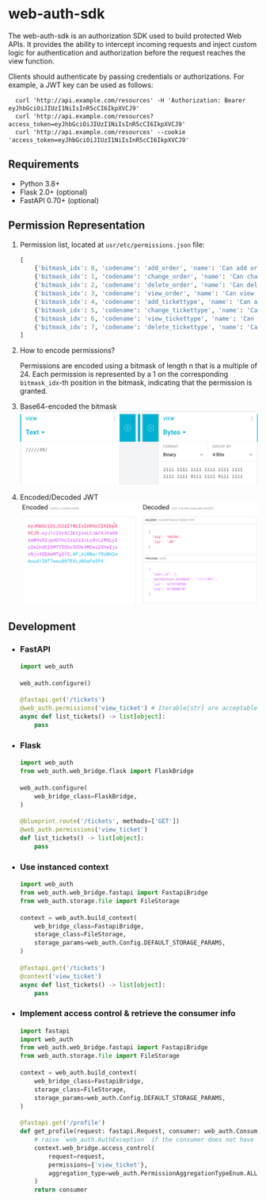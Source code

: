 # web-auth-sdk

The web-auth-sdk is an authorization SDK used to build protected Web APIs.
It provides the ability to intercept incoming requests and inject custom logic for authentication and authorization
before the request reaches the view function.

Clients should authenticate by passing credentials or authorizations. For example, a JWT key can be used as follows:
   ```shell
     curl 'http://api.example.com/resources' -H 'Authorization: Bearer eyJhbGciOiJIUzI1NiIsInR5cCI6IkpXVCJ9'
     curl 'http://api.example.com/resources?access_token=eyJhbGciOiJIUzI1NiIsInR5cCI6IkpXVCJ9'
     curl 'http://api.example.com/resources' --cookie 'access_token=eyJhbGciOiJIUzI1NiIsInR5cCI6IkpXVCJ9'
   ```

## Requirements
- Python 3.8+
- Flask 2.0+ (optional)
- FastAPI 0.70+ (optional)

## Permission Representation
1. Permission list, located at `usr/etc/permissions.json` file:
    ```python
    [
        {'bitmask_idx': 0, 'codename': 'add_order', 'name': 'Can add order', 'service': 'order'},
        {'bitmask_idx': 1, 'codename': 'change_order', 'name': 'Can change order', 'service': 'order'},
        {'bitmask_idx': 2, 'codename': 'delete_order', 'name': 'Can delete order', 'service': 'order'},
        {'bitmask_idx': 3, 'codename': 'view_order', 'name': 'Can view order', 'service': 'order'},
        {'bitmask_idx': 4, 'codename': 'add_tickettype', 'name': 'Can add ticket type', 'service': 'order'},
        {'bitmask_idx': 5, 'codename': 'change_tickettype', 'name': 'Can change ticket type', 'service': 'order'},
        {'bitmask_idx': 6, 'codename': 'view_tickettype', 'name': 'Can view ticket type', 'service': 'order'},
        {'bitmask_idx': 7, 'codename': 'delete_tickettype', 'name': 'Can delete ticket type', 'service': 'order'},
    ]

    ```

2. How to encode permissions?

   Permissions are encoded using a bitmask of length n that is a multiple of 24.
   Each permission is represented by a 1 on the corresponding `bitmask_idx`-th position in the bitmask, indicating that
   the permission is granted.


3. Base64-encoded the bitmask
![](usr/share/img/PermissionBitmask.png)


4. Encoded/Decoded JWT
![](usr/share/img/JWT.png)


## Development
- ### FastAPI

    ```python
    import web_auth
    
    web_auth.configure()
    
    @fastapi.get('/tickets')
    @web_auth.permissions('view_ticket') # Iterable[str] are acceptable
    async def list_tickets() -> list[object]: 
        pass

    ```

- ### Flask

    ```python
    import web_auth
    from web_auth.web_bridge.flask import FlaskBridge
    
    web_auth.configure(
        web_bridge_class=FlaskBridge,
    )
    
    @blueprint.route('/tickets', methods=['GET'])
    @web_auth.permissions('view_ticket')
    def list_tickets() -> list[object]: 
        pass

    ```

- ### Use instanced context

    ```python
    import web_auth
    from web_auth.web_bridge.fastapi import FastapiBridge
    from web_auth.storage.file import FileStorage
    
    context = web_auth.build_context(
        web_bridge_class=FastapiBridge,
        storage_class=FileStorage,
        storage_params=web_auth.Config.DEFAULT_STORAGE_PARAMS,
    )  
    
    @fastapi.get('/tickets')
    @context('view_ticket')
    async def list_tickets() -> list[object]: 
        pass

    ```

- ### Implement access control & retrieve the consumer info
    ```python
    import fastapi
    import web_auth
    from web_auth.web_bridge.fastapi import FastapiBridge
    from web_auth.storage.file import FileStorage
    
    context = web_auth.build_context(
        web_bridge_class=FastapiBridge,
        storage_class=FileStorage,
        storage_params=web_auth.Config.DEFAULT_STORAGE_PARAMS,
    )
    
    @fastapi.get('/profile')
    def get_profile(request: fastapi.Request, consumer: web_auth.Consumer) -> web_auth.Consumer:
        # raise `web_auth.AuthException` if the consumer does not have permission
        context.web_bridge.access_control(
            request=request, 
            permissions={'view_ticket'},
            aggregation_type=web_auth.PermissionAggregationTypeEnum.ALL,
        )
        return consumer

    ```
